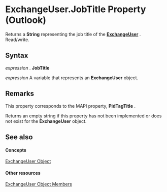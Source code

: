 
# ExchangeUser.JobTitle Property (Outlook)

Returns a  **String** representing the job title of the **[ExchangeUser](6ec117d1-7fdb-aa36-b567-1242f8238df0.md)** . Read/write.


## Syntax

 _expression_ . **JobTitle**

 _expression_ A variable that represents an **ExchangeUser** object.


## Remarks

This property corresponds to the MAPI property,  **PidTagTitle** .

Returns an empty string if this property has not been implemented or does not exist for the  **ExchangeUser** object.


## See also


#### Concepts


[ExchangeUser Object](6ec117d1-7fdb-aa36-b567-1242f8238df0.md)
#### Other resources


[ExchangeUser Object Members](b9489e9d-0b8e-1c8d-d5df-8def4b1ee5e8.md)
